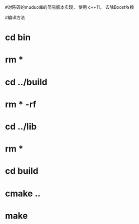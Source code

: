 #对陈硕的muduo库的简易版本实现， 使用 c++11， 去除Boost依赖

#编译方法
# cd bin
# rm *
# cd ../build
# rm * -rf
# cd ../lib
# rm *
# cd build
# cmake ..
# make
